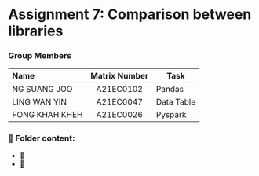 # Assignment 7: Comparison between libraries

### Group Members

| Name                                     | Matrix Number | Task |
| :---------------------------------------- | :-------------: | ------------- |
|NG SUANG JOO        | A21EC0102     | Pandas  |
|LING WAN YIN         | A21EC0047     | Data Table  |
|FONG KHAH KHEH         | A21EC0026   | Pyspark   |


### 📂 Folder content:
* [📖 ]()
* [📖 ]()
